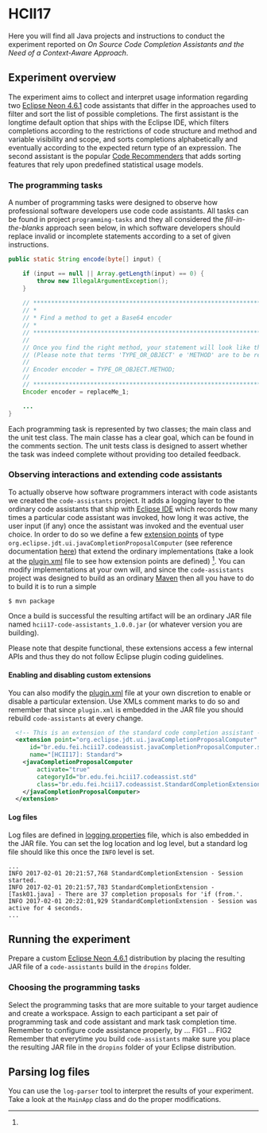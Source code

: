 # HCII17

Here you will find all Java projects and instructions to conduct the experiment reported on 
_On Source Code Completion Assistants and the Need of a Context-Aware Approach_.

## Experiment overview
The experiment aims to collect and interpret usage information regarding two [Eclipse Neon 4.6.1](https://eclipse.org/neon/) code assistants that differ in the approaches used to filter and sort the list of possible completions. The first assistant is the longtime default option that ships with the Eclipse IDE, which filters completions according to the restrictions of code structure and method and variable visibility and scope, and sorts completions alphabetically and eventually according to the expected return type of an expression. The second assistant is the popular [Code Recommenders](https://eclipse.org/recommenders) that adds sorting features that rely upon predefined statistical usage models.

### The programming tasks
A number of programming tasks were designed to observe how professional software developers use code code assistants. All tasks can be found in project `programming-tasks` and they all considered the _fill-in-the-blanks_ approach seen below, in which software developers should replace invalid or incomplete statements according to a set of given instructions.
```java
public static String encode(byte[] input) {

    if (input == null || Array.getLength(input) == 0) {
        throw new IllegalArgumentException();
    }
    
    // ********************************************************************************
    // *
    // * Find a method to get a Base64 encoder
    // *
    // ********************************************************************************
    //
    // Once you find the right method, your statement will look like this:
    // (Please note that terms 'TYPE_OR_OBJECT' e 'METHOD' are to be replaced)
    //
    // Encoder encoder = TYPE_OR_OBJECT.METHOD;
    //
    // ********************************************************************************
    Encoder encoder = replaceMe_1; 

    ...
}
```
Each programming task is represented by two classes; the main class and the unit test class. The main classe has a clear goal, which can be found in the comments section. The unit tests class is designed to assert whether the task was indeed complete without providing too detailed feedback.

### Observing interactions and extending code assistants
To actually observe how software programmers interact with code asistants we created the `code-assistants` project. It adds a logging layer to the ordinary code assistants that ship with [Eclipse IDE](https://www.eclipse.org) which records how many times a particular code assistant was invoked, how long it was active, the user input (if any) once the assistant was invoked and the eventual user choice.
In order to do so we define a few [extension points](http://www.vogella.com/tutorials/EclipseExtensionPoint/article.html) of type `org.eclipse.jdt.ui.javaCompletionProposalComputer` (see reference documentation [here](http://help.eclipse.org/neon/index.jsp?topic=%2Forg.eclipse.jdt.doc.isv%2Freference%2Fextension-points%2Forg_eclipse_jdt_ui_javaCompletionProposalComputer.html)) that extend the ordinary implementations (take a look at the [plugin.xml](/code-assistants/src/main/resources/plugin.xml) file to see how extension points are defined) [^1].
You can modify implementations at your own will, and since the `code-assistants` project was designed to build as an ordinary [Maven](https://www.maven.org) then all you have to do to build it is to run a simple
```sh
$ mvn package
```

Once a build is successful the resulting artifact will be an ordinary JAR file named `hcii17-code-assistants_1.0.0.jar` (or whatever version you are building).

[^1]: 
Please note that despite functional, these extensions access a few internal APIs and thus they do not follow Eclipse plugin coding guidelines.

#### Enabling and disabling custom extensions
You can also modify the [plugin.xml](/code-assistants/src/main/resources/plugin.xml) file at your own discretion to enable or disable a particular extension. Use XMLs comment marks to do so and remember that since `plugin.xml` is embedded in the JAR file you should rebuild `code-assistants` at every change.
```xml
  <!-- This is an extension of the standard code completion assistant -->
  <extension point="org.eclipse.jdt.ui.javaCompletionProposalComputer"
      id="br.edu.fei.hcii17.codeassist.javaCompletionProposalComputer.std"
      name="[HCII17]: Standard">
    <javaCompletionProposalComputer
        activate="true"
        categoryId="br.edu.fei.hcii17.codeassist.std"
        class="br.edu.fei.hcii17.codeassist.StandardCompletionExtension">
    </javaCompletionProposalComputer>   
  </extension>
```

#### Log files
Log files are defined in [logging.properties](/code-assistants/src/main/resources/logging.properties) file, which is also embedded in the JAR file. You can set the log location and log level, but a standard log file should like this once the `INFO` level is set.
```
...
INFO 2017-02-01 20:21:57,768 StandardCompletionExtension - Session started.
INFO 2017-02-01 20:21:57,783 StandardCompletionExtension - [Task01.java] - There are 37 completion proposals for 'if (from.'.
INFO 2017-02-01 20:22:01,929 StandardCompletionExtension - Session was active for 4 seconds.
...
```

## Running the experiment
Prepare a custom [Eclipse Neon 4.6.1](https://eclipse.org/neon/) distribution by placing the resulting JAR file of a `code-assistants` build in the `dropins` folder.

### Choosing the programming tasks
Select the programming tasks that are more suitable to your target audience and create a workspace. Assign to each participant a set pair of programming task and code assistant and mark task completion time.
Remember to configure code assistance properly, by ...
FIG1
...
FIG2
Remember that everytime you build `code-assistants` make sure you place the resulting JAR file in the `dropins` folder of your Eclipse distribution.

## Parsing log files
You can use the `log-parser` tool to interpret the results of your experiment. Take a look at the `MainApp` class and do the proper modifications.
